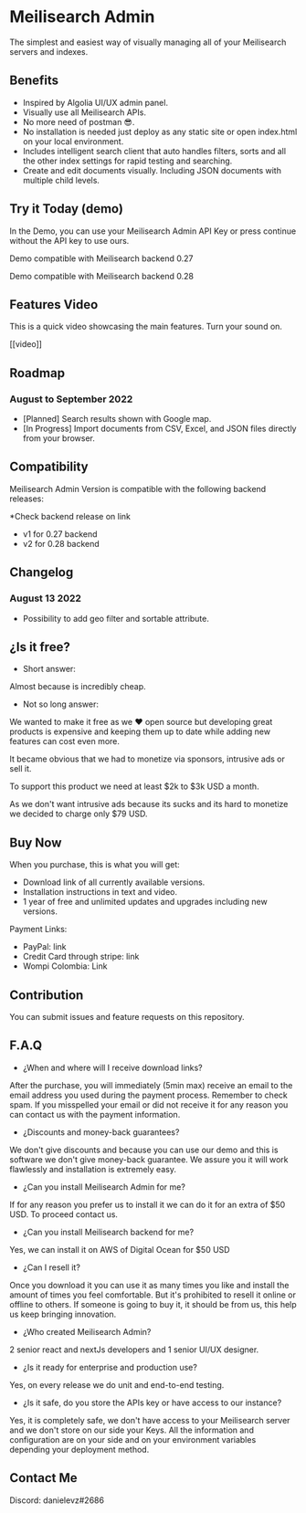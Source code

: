 # Meilisearch Admin

The simplest and easiest way of visually managing all of your Meilisearch servers and indexes.

## Benefits 

- Inspired by Algolia UI/UX admin panel.
- Visually use all Meilisearch APIs. 
- No more need of postman 😎.
- No installation is needed just deploy as any static site or open index.html on your local environment.
- Includes intelligent search client that auto handles filters, sorts and all the other index settings for rapid testing and searching.
- Create and edit documents visually. Including JSON documents with multiple child levels.  


## Try it Today (demo)

In the Demo, you can use your Meilisearch Admin API Key or press continue without the API key to use ours. 

Demo compatible with Meilisearch backend 0.27

Demo compatible with Meilisearch backend 0.28

## Features Video

This is a quick video showcasing the main features. Turn your sound on.

[[video]]

## Roadmap

### August to September 2022
- [Planned] Search results shown with Google map.
- [In Progress] Import documents from CSV, Excel, and JSON files directly from your browser.

## Compatibility

Meilisearch Admin Version is compatible with the following backend releases:

*Check backend release on link

- v1 for 0.27 backend
- v2 for 0.28 backend

## Changelog

### August 13 2022

- Possibility to add geo filter and sortable attribute.


## ¿Is it free?

- Short answer: 

Almost because is incredibly cheap.

- Not so long answer:

We wanted to make it free as we ❤️ open source but developing great products is expensive and keeping them up to date while adding new features can cost even more.

It became obvious that we had to monetize via sponsors, intrusive ads or sell it. 

To support this product we need at least $2k to $3k USD a month.

As we don't want intrusive ads because its sucks and its hard to monetize we decided to charge only $79 USD. 


## Buy Now 
When you purchase, this is what you will get:

- Download link of all currently available versions.
- Installation instructions in text and video. 
- 1 year of free and unlimited updates and upgrades including new versions. 

Payment Links: 

- PayPal: link 
- Credit Card through stripe: link 
- Wompi Colombia: Link


## Contribution 

You can submit issues and feature requests on this repository.


## F.A.Q

- ¿When and where will I receive download links?

After the purchase, you will immediately (5min max) receive an email to the email address you used during the payment process. Remember to check spam. If you misspelled your email or did not receive it for any reason you can contact us with the payment information.

- ¿Discounts and money-back guarantees?

We don't give discounts and because you can use our demo and this is software we don't give money-back guarantee. We assure you it will work flawlessly and installation is extremely easy.

- ¿Can you install Meilisearch Admin for me?

If for any reason you prefer us to install it we can do it for an extra of $50 USD. To proceed contact us.

- ¿Can you install Meilisearch backend for me?

Yes, we can install it on AWS of Digital Ocean for $50 USD 

- ¿Can I resell it?

Once you download it you can use it as many times you like and install the amount of times you feel comfortable. But it's prohibited to resell it online or offline to others. If someone is going to buy it, it should be from us, this help us keep bringing innovation.

- ¿Who created Meilisearch Admin?

2 senior react and nextJs developers and 1 senior UI/UX designer. 

- ¿Is it ready for enterprise and production use?

Yes, on every release we do unit and end-to-end testing. 

- ¿Is it safe, do you store the APIs key or have access to our instance?

Yes, it is completely safe, we don't have access to your Meilisearch server and we don't store on our side your Keys. All the information and configuration are on your side and on your environment variables depending your deployment method. 

## Contact Me 

Discord: danielevz#2686
